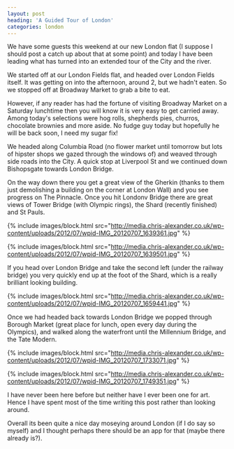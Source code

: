 ```yaml
---
layout: post
heading: 'A Guided Tour of London'
categories: london
---
```


We have some guests this weekend at our new London flat (I suppose I should post a catch up about that at some point) and today I have been leading what has turned into an extended tour of the City and the river.<br> 

We started off at our London Fields flat, and headed over London Fields itself. It was getting on into the afternoon, around 2, but we hadn't eaten. So we stopped off at Broadway Market to grab a bite to eat. 

However, if any reader has had the fortune of visiting Broadway Market on a Saturday lunchtime then you will know it is very easy to get carried away. Among today's selections were hog rolls, shepherds pies, churros, chocolate brownies and more aside. No fudge guy today but hopefully he will be back soon, I need my sugar fix! 

We headed along Columbia Road (no flower market until tomorrow but lots of hipster shops we gazed through the windows of) and weaved through side roads into the City. A quick stop at Liverpool St and we continued down Bishopsgate towards London Bridge. 

On the way down there you get a great view of the Gherkin (thanks to them just demolishing a building on the corner at London Wall) and you see progress on The Pinnacle. Once you hit Londonv Bridge there are great views of Tower Bridge (with Olympic rings), the Shard (recently finished) and St Pauls.

{% include images/block.html src="http://media.chris-alexander.co.uk/wp-content/uploads/2012/07/wpid-IMG_20120707_1639361.jpg" %}

{% include images/block.html src="http://media.chris-alexander.co.uk/wp-content/uploads/2012/07/wpid-IMG_20120707_1639501.jpg" %}

If you head over London Bridge and take the second left (under the railway bridge) you very quickly end up at the foot of the Shard, which is a really brilliant looking building. 

{% include images/block.html src="http://media.chris-alexander.co.uk/wp-content/uploads/2012/07/wpid-IMG_20120707_1659441.jpg" %}

Once we had headed back towards London Bridge we popped through Borough Market (great place for lunch, open every day during the Olympics), and walked along the waterfront until the Millennium Bridge, and the Tate Modern. 

{% include images/block.html src="http://media.chris-alexander.co.uk/wp-content/uploads/2012/07/wpid-IMG_20120707_1733071.jpg" %}

{% include images/block.html src="http://media.chris-alexander.co.uk/wp-content/uploads/2012/07/wpid-IMG_20120707_1749351.jpg" %}

I have never been here before but neither have I ever been one for art. Hence I have spent most of the time writing this post rather than looking around. 

Overall its been quite a nice day moseying around London (if I do say so myself) and I thought perhaps there should be an app for that (maybe there already is?).